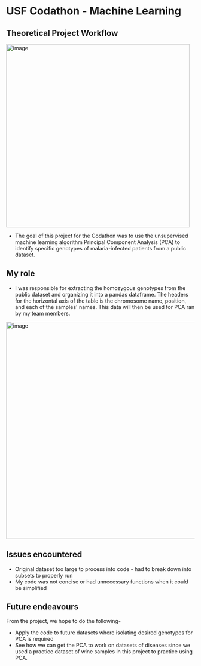 # USF Codathon - Machine Learning

## Theoretical Project Workflow
<img width="490" alt="image" src="https://github.com/Sonicdaheghod/Malaria_Codathon.MT/assets/68253811/92f18c37-cfcf-4313-b7ce-057a1129070d">

* The goal of this project for the Codathon was to use the unsupervised machine learning algorithm Principal Component Analysis (PCA) to identify specific genotypes of malaria-infected patients from a public dataset.

## My role

* I was responsible for extracting the homozygous genotypes from the public dataset and organizing it into a pandas dataframe. The headers for the horizontal axis of the table is the chromosome name, position, and each of the samples' names. This data will then be used for PCA ran by my team members.
  
<img width="581" alt="image" src="https://github.com/Sonicdaheghod/Malaria_Codathon.MT/assets/68253811/c462e949-f55c-4e04-9a4c-657cad5a5d7d">

## Issues encountered

* Original dataset too large to process into code - had to break down into subsets to properly run
* My code was not concise or had unnecessary functions when it could be simplified

## Future endeavours

From the project, we hope to do the following-

* Apply the code to future datasets where isolating desired genotypes for PCA is required
* See how we can get the PCA to work on datasets of diseases since we used a practice dataset of wine samples in this project to practice using PCA.
  
